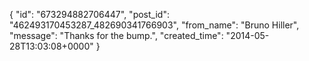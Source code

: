  {
   "id": "673294882706447",
   "post_id": "462493170453287_482690341766903",
   "from_name": "Bruno Hiller",
   "message": "Thanks for the bump.",
   "created_time": "2014-05-28T13:03:08+0000"
 }
